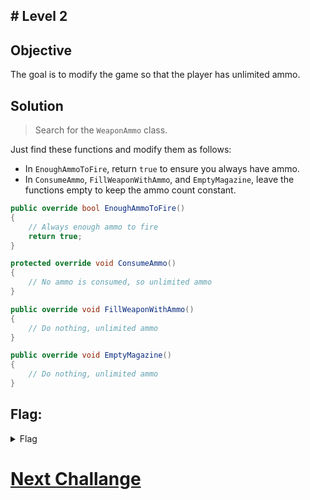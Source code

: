 ## # Level 2

## Objective

The goal is to modify the game so that the player has unlimited ammo.

## Solution

> Search for the `WeaponAmmo` class.

Just find these functions and modify them as follows:

- In `EnoughAmmoToFire`, return `true` to ensure you always have ammo.
- In `ConsumeAmmo`, `FillWeaponWithAmmo`, and `EmptyMagazine`, leave the functions empty to keep the ammo count constant.

```csharp
public override bool EnoughAmmoToFire()
{
    // Always enough ammo to fire
    return true;
}

protected override void ConsumeAmmo()
{
    // No ammo is consumed, so unlimited ammo
}

public override void FillWeaponWithAmmo()
{
    // Do nothing, unlimited ammo
}

public override void EmptyMagazine()
{
    // Do nothing, unlimited ammo
}
```

## Flag:

<details>
<summary>Flag</summary>
GHCTF{oops_sorry_mr_unicorn}  
<br/>

</details>

# [Next Challange](level3.MD)
